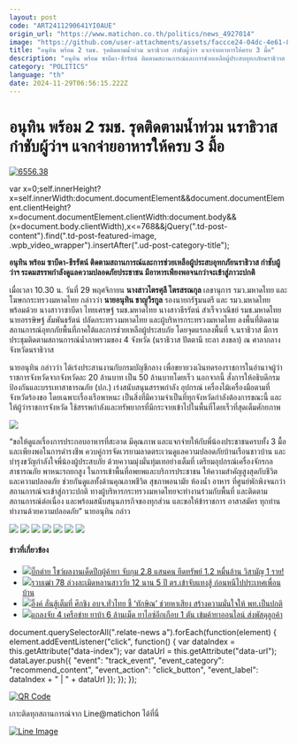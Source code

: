 ```yaml
---
layout: post
code: "ART2411290641YI0AUE"
origin_url: "https://www.matichon.co.th/politics/news_4927014"
image: "https://github.com/user-attachments/assets/faccce24-04dc-4e61-8a2e-5dcebd832fcd"
title: "อนุทิน พร้อม 2 รมช. รุดติดตามน้ำท่วม นราธิวาส กำชับผู้ว่าฯ แจกจ่ายอาหารให้ครบ 3 มื้อ"
description: "อนุทิน พร้อม ซาบีดา-ธีรรัตน์ ติดตามสถานการณ์และการช่วยเหลือผู้ประสบอุทกภัยนราธิวาส กำชับผู้ว่าฯ ระดมสรรพกำลังดูแลความปลอดภัยประชาชน"
category: "POLITICS"
language: "th"
date: 2024-11-29T06:56:15.222Z
---
```


# อนุทิน พร้อม 2 รมช. รุดติดตามน้ำท่วม นราธิวาส กำชับผู้ว่าฯ แจกจ่ายอาหารให้ครบ 3 มื้อ

[![](https://www.matichon.co.th/wp-content/uploads/2024/11/6556.38.jpg "6556.38")](https://www.matichon.co.th/wp-content/uploads/2024/11/6556.38.jpg)

var x=0;self.innerHeight?x=self.innerWidth:document.documentElement&&document.documentElement.clientHeight?x=document.documentElement.clientWidth:document.body&&(x=document.body.clientWidth),x<=768&&jQuery(".td-post-content").find(".td-post-featured-image, .wpb\_video\_wrapper").insertAfter(".ud-post-category-title");

**อนุทิน พร้อม ซาบีดา-ธีรรัตน์ ติดตามสถานการณ์และการช่วยเหลือผู้ประสบอุทกภัยนราธิวาส กำชับผู้ว่าฯ ระดมสรรพกำลังดูแลความปลอดภัยประชาชน มีอาหารเพียงพอจนกว่าจะเข้าสู่ภาวะปกติ**

เมื่อเวลา 10.30 น. วันที่ 29 พฤศจิกายน **นางสาวไตรศุลี ไตรสรณกุล** เลขานุการ รมว.มหาดไทย และโฆษกกระทรวงมหาดไทย กล่าวว่า **นายอนุทิน ชาญวีรกูล** รองนายกรัฐมนตรี และ รมว.มหาดไทย พร้อมด้วย นางสาวาซาบีดา ไทยเศรษฐ์ รมช.มหาดไทย นางสาวธีรรัตน์ สำเร็จวาณิชย์ รมช.มหาดไทย นายอรรษิษฐ์ สัมพันธรัตน์ ปลัดกระทรวงมหาดไทย และผู้บริหารกระทรวงมหาดไทย ลงพื้นที่ติดตามสถานการณ์อุทกภัยพื้นที่ภาคใต้และการช่วยเหลือผู้ประสบภัย โดยจุดแรกลงพื้นที่ จ.นราธิวาส มีการประชุมติดตามสถานการณ์น้ำภาพรวมของ 4 จังหวัด (นราธิวาส ปัตตานี ยะลา สงขลา) ณ ศาลากลางจังหวัดนราธิวาส

นายอนุทิน กล่าวว่า ได้เร่งประสานงานกับกรมบัญชีกลาง เพื่อขยายวงเงินทดรองราชการในอำนาจผู้ว่าราชการจังหวัดจากจังหวัดละ 20 ล้านบาท เป็น 50 ล้านบาทโดยเร็ว นอกจากนี้ สั่งการให้อธิบดีกรมป้องกันและบรรเทาสาธารณภัย (ปภ.) เร่งสนับสนุนสรรพกำลัง อุปกรณ์ เครื่องไม้เครื่องมือตามที่จังหวัดร้องขอ โดยเฉพาะเรื่องเรือพาหนะ เป็นสิ่งที่มีความจำเป็นที่ทุกจังหวัดกำลังต้องการขณะนี้ และให้ผู้ว่าราชการจังหวัด ใช้สรรพกำลังและทรัพยากรที่มีกระจายเข้าไปในพื้นที่โดยเร็วที่สุดเต็มศักยภาพ

![](https://www.matichon.co.th/wp-content/uploads/2024/11/1107267_0.jpg)

“ขอให้ดูแลเรื่องการประกอบอาหารที่สะอาด มีคุณภาพ และแจกจ่ายให้กับพี่น้องประชาชนครบทั้ง 3 มื้อ และเพียงพอในการดำรงชีพ ควบคู่การจัดเวรยามลาดตระเวนดูแลความปลอดภัยบ้านเรือนชาวบ้าน และบำรุงขวัญกำลังใจพี่น้องผู้ประสบภัย ด้วยความมุ่งมั่นทุ่มเทอย่างเต็มที่ เตรียมอุปกรณ์เครื่องจักรกลสาธารณภัย พาหนะรถยกสูง ในการเข้าพื้นที่อพยพและบริการประชาชน ให้ความสำคัญสูงสุดกับชีวิตและความปลอดภัย ช่วยกันดูแลทั้งด้านคุณภาพชีวิต สุขภาพอนามัย ห้องน้ำ อาหาร ที่ศูนย์พักพิงจนกว่าสถานการณ์จะเข้าสู่ภาวะปกติ ทางผู้บริหารกระทรวงมหาดไทยจะทำงานร่วมกับพื้นที่ และติดตามสถานการณ์ต่อเนื่อง และพร้อมสนับสนุนภารกิจของทุกส่วน และขอให้ข้าราชการ อาสาสมัคร ทุกท่านทำงานด้วยความปลอดภัย” นายอนุทิน กล่าว

![](https://www.matichon.co.th/wp-content/uploads/2024/11/1107254_0.jpg) ![](https://www.matichon.co.th/wp-content/uploads/2024/11/1107255_0.jpg) ![](https://www.matichon.co.th/wp-content/uploads/2024/11/1107258_0.jpg) ![](https://www.matichon.co.th/wp-content/uploads/2024/11/1107259_0.jpg) ![](https://www.matichon.co.th/wp-content/uploads/2024/11/1107260_0.jpg) ![](https://www.matichon.co.th/wp-content/uploads/2024/11/1107263_0.jpg) ![](https://www.matichon.co.th/wp-content/uploads/2024/11/1107266_0.jpg)

#### ข่าวที่เกี่ยวข้อง

*   [![](https://www.matichon.co.th/wp-content/uploads/2024/11/54541.jpg)บิ๊กต่าย โชว์ผลงานเด็ดปีกผู้ค้ายา จับกุม 2.8 แสนคน ยึดทรัพย์ 1.2 หมื่นล้าน วิสามัญ 1 ราย!](https://www.matichon.co.th/local/crime/news_4927084)
*   [![](https://www.matichon.co.th/wp-content/uploads/2024/11/vfgf7-wed.jpg)รวบเฒ่า 78 ล่วงละเมิดหลานสาววัย 12 นาน 5 ปี ตร.เข้าจับแทงสู้ ก่อนหนีไปประเทศเพื่อนบ้าน](https://www.matichon.co.th/local/crime/news_4927033) 
*   [![](https://www.matichon.co.th/wp-content/uploads/2024/11/แพทองธาร2911.jpg)อิ๊งค์ ลั่นสู้เต็มที่ ศึกชิง อบจ.ทั่วไทย ชี้ ‘ทักษิณ’ ช่วยหาเสียง สร้างความมั่นใจให้ พท.เป็นปกติ](https://www.matichon.co.th/politics/news_4927037)
*   [![](https://www.matichon.co.th/wp-content/uploads/2024/11/2-246.jpg)แถลงจับ 4 เครือข่าย ยาบ้า 6 ล้านเม็ด ยาไอซ์อีกเกือบ 1 ตัน เข้มค้ายาออนไลน์ ส่งพัสดุลูกค้า](https://www.matichon.co.th/local/crime/news_4927001)

document.querySelectorAll(".relate-news a").forEach(function(element) { element.addEventListener("click", function() { var dataIndex = this.getAttribute("data-index"); var dataUrl = this.getAttribute("data-url"); dataLayer.push({ "event": "track\_event", "event\_category": "recommend\_content", "event\_action": "click\_button", "event\_label": dataIndex + " | " + dataUrl }); }); });

[![QR Code](https://www.matichon.co.th/wp-content/uploads/2023/07/wob1371z.jpg)](https://lin.ee/ht0nDxX)

เกาะติดทุกสถานการณ์จาก Line@matichon ได้ที่นี่

[![Line Image](https://www.matichon.co.th/wp-content/uploads/2023/07/th.png)](https://lin.ee/ht0nDxX)